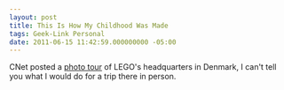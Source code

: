 ```yaml
---
layout: post
title: This Is How My Childhood Was Made
tags: Geek-Link Personal 
date: 2011-06-15 11:42:59.000000000 -05:00
---
```

<p>CNet posted a <a href="http://news.cnet.com/2300-11386_3-10008183.html?tag=mncol">photo tour</a> of LEGO's headquarters in Denmark, I can't tell you what I would do for a trip there in person.</p>
